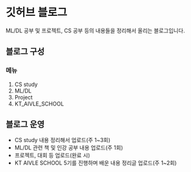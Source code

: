 # 깃허브 블로그

ML/DL 공부 및 프로젝트, CS 공부 등의 내용들을 정리해서 올리는 블로그입니다.

## 블로그 구성
### 메뉴
1. CS study
2. ML/DL
3. Project
4. KT_AIVLE_SCHOOL

## 블로그 운영
* CS study 내용 정리해서 업로드(주 1~3회)
* ML/DL 관련 책 및 인강 공부 내용 업로드(주 1회)
* 프로젝트, 대회 등 업로드(완료 시)
* KT AIVLE SCHOOL 5기를 진행하며 배운 내용 정리글 업로드(주 1~2회)
